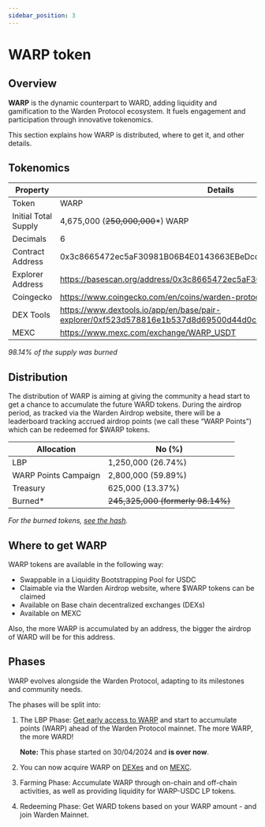 ```yaml
---
sidebar_position: 3
---
```


# WARP token

## Overview

**WARP** is the dynamic counterpart to WARD, adding liquidity and gamification to the Warden Protocol ecosystem. It fuels engagement and participation through innovative tokenomics.

This section explains how WARP is distributed, where to get it, and other details.

## Tokenomics


|Property|Details|
|-|--|
| Token | WARP |
| Initial Total Supply | 4,675,000 (~~250,000,000~~*) WARP |
| Decimals | 6 |
| Contract Address | 0x3c8665472ec5aF30981B06B4E0143663EBeDcc1E |
| Explorer Address | https://basescan.org/address/0x3c8665472ec5aF30981B06B4E0143663EBeDcc1E |
| Coingecko | https://www.coingecko.com/en/coins/warden-protocol-warp |
| DEX Tools | https://www.dextools.io/app/en/base/pair-explorer/0xf523d578816e1b537d8d69500d44d0c699b5d9a9?t=1714815531823 |
| MEXC | https://www.mexc.com/exchange/WARP_USDT |


*98.14% of the supply was burned*

## Distribution

The distribution of WARP is aiming at giving the community a head start to get a chance to accumulate the future WARD tokens.
During the airdrop period, as tracked via the Warden Airdrop website, there will be a leaderboard tracking accrued airdrop points (we call these “WARP Points”) which can be redeemed for $WARP tokens.

|Allocation|No (%)|
|-|--|
| LBP | 1,250,000 (26.74%) |
| WARP Points Campaign | 2,800,000 (59.89%) |
| Treasury | 625,000 (13.37%) |
| Burned* | ~~245,325,000 (formerly 98.14%)~~ |

*For the burned tokens, [see the hash](https://basescan.org/tx/0x87e5a6d5f291d926b74f0045c79fe37c75cdeffe5b177203932b62620288970e).*


## Where to get WARP


WARP tokens are available in the following way:

- Swappable in a Liquidity Bootstrapping Pool for USDC
- Claimable via the Warden Airdrop website, where $WARP tokens can be claimed
- Available on Base chain decentralized exchanges (DEXs)
- Available on MEXC

Also, the more WARP is accumulated by an address, the bigger the airdrop of WARD will be for this address.

## Phases

WARP evolves alongside the Warden Protocol, adapting to its milestones and community needs.

The phases will be split into:

1. The LBP Phase: [Get early access to WARP](https://app.v2.fjordfoundry.com/pools/0xb1cC5aE9f94032e4Ce168C3A4Bc191b7923e7585) and start to accumulate points (WARP) ahead of the Warden Protocol mainnet. The more WARP, the more WARD!  

    **Note:** This phase started on 30/04/2024 and **is over now**.

2. You can now acquire WARP on [DEXes](https://www.dextools.io/app/en/base/pair-explorer/0xf523d578816e1b537d8d69500d44d0c699b5d9a9?t=1714815531823) and on [MEXC](https://www.mexc.com/exchange/WARP_USDT).

3. Farming Phase: Accumulate WARP through on-chain and off-chain activities, as well as providing liquidity for WARP-USDC LP tokens.

4. Redeeming Phase: Get WARD tokens based on your WARP amount - and join Warden Mainnet.



